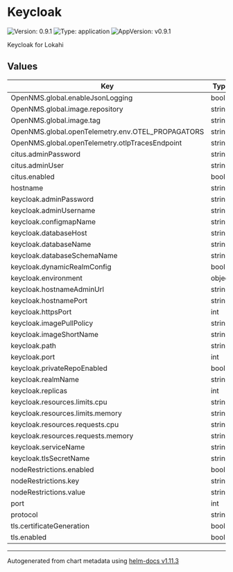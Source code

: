 # Keycloak

![Version: 0.9.1](https://img.shields.io/badge/Version-0.9.1-informational?style=flat-square) ![Type: application](https://img.shields.io/badge/Type-application-informational?style=flat-square) ![AppVersion: v0.9.1](https://img.shields.io/badge/AppVersion-v0.9.1-informational?style=flat-square)

Keycloak for Lokahi

## Values

| Key | Type | Default | Description |
|-----|------|---------|-------------|
| OpenNMS.global.enableJsonLogging | bool | `false` |  |
| OpenNMS.global.image.repository | string | `"opennms"` |  |
| OpenNMS.global.image.tag | string | `"latest"` |  |
| OpenNMS.global.openTelemetry.env.OTEL_PROPAGATORS | string | `"tracecontext,baggage,jaeger"` |  |
| OpenNMS.global.openTelemetry.otlpTracesEndpoint | string | `nil` |  |
| citus.adminPassword | string | `""` |  |
| citus.adminUser | string | `"desenv"` |  |
| citus.enabled | bool | `false` |  |
| hostname | string | `"onmshs"` |  |
| keycloak.adminPassword | string | `""` |  |
| keycloak.adminUsername | string | `"admin"` |  |
| keycloak.configmapName | string | `"keycloak-realm-configmap"` |  |
| keycloak.databaseHost | string | `"postgres"` |  |
| keycloak.databaseName | string | `"desenv"` |  |
| keycloak.databaseSchemaName | string | `"keycloak"` |  |
| keycloak.dynamicRealmConfig | bool | `true` |  |
| keycloak.environment | object | `{}` |  |
| keycloak.hostnameAdminUrl | string | `nil` |  |
| keycloak.hostnamePort | string | `nil` |  |
| keycloak.httpsPort | int | `8443` |  |
| keycloak.imagePullPolicy | string | `"IfNotPresent"` |  |
| keycloak.imageShortName | string | `"lokahi-keycloak"` |  |
| keycloak.path | string | `"/auth"` |  |
| keycloak.port | int | `8080` |  |
| keycloak.privateRepoEnabled | bool | `false` |  |
| keycloak.realmName | string | `"opennms"` |  |
| keycloak.replicas | int | `1` |  |
| keycloak.resources.limits.cpu | string | `"1"` |  |
| keycloak.resources.limits.memory | string | `"2Gi"` |  |
| keycloak.resources.requests.cpu | string | `"1"` |  |
| keycloak.resources.requests.memory | string | `"1Gi"` |  |
| keycloak.serviceName | string | `"onms-keycloak"` |  |
| keycloak.tlsSecretName | string | `nil` |  |
| nodeRestrictions.enabled | bool | `false` |  |
| nodeRestrictions.key | string | `"kubernetes.azure.com/scalesetpriority"` |  |
| nodeRestrictions.value | string | `"spot"` |  |
| port | int | `443` |  |
| protocol | string | `"https"` |  |
| tls.certificateGeneration | bool | `false` |  |
| tls.enabled | bool | `true` |  |

----------------------------------------------
Autogenerated from chart metadata using [helm-docs v1.11.3](https://github.com/norwoodj/helm-docs/releases/v1.11.3)
